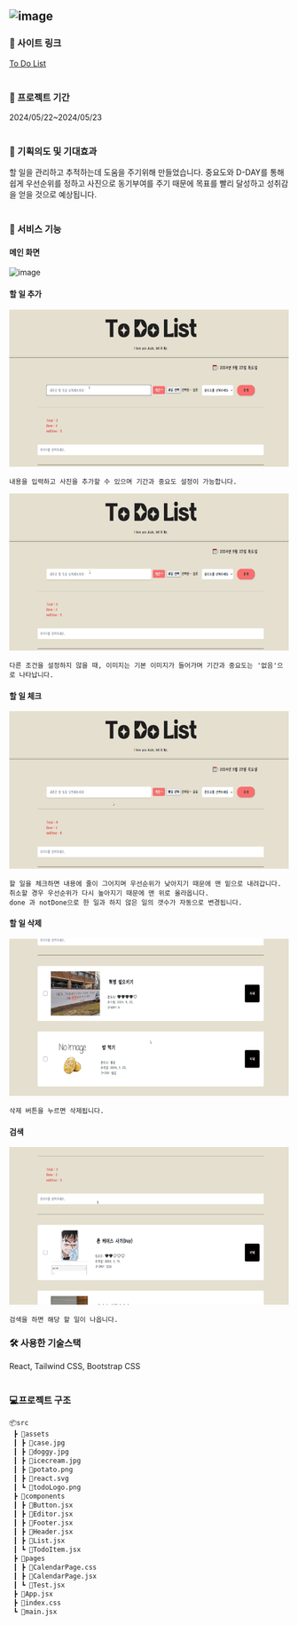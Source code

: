 
![image](https://github.com/soyoon26/ToDoList/assets/122415737/17161a43-8d31-4f03-b572-ac599ad07673)
-----------
### 🥨 사이트 링크
[To Do List](https://isangslist.netlify.app/)
<br/>
<br/>
### 📆 프로젝트 기간
2024/05/22~2024/05/23
<br/>
<br/>
### 🎁 기획의도 및 기대효과
할 일을 관리하고 추적하는데 도움을 주기위해 만들었습니다. 중요도와 D-DAY를 통해 쉽게 우선순위를 정하고 사진으로 동기부여를 주기 때문에 목표를 빨리 달성하고 성취감을 얻을 것으로 예상됩니다.
<br/>
<br/>

### 🎈 서비스 기능
#### 메인 화면
![image](https://github.com/soyoon26/ToDoList/assets/122415737/e98d4808-cc12-43dc-8b59-c47278a0bd49)



#### 할 일 추가
![main](readme_assets/add.gif)
```
내용을 입력하고 사진을 추가할 수 있으며 기간과 중요도 설정이 가능합니다.
```
![main](readme_assets/no_img.gif)

```
다른 조건을 설정하지 않을 때, 이미지는 기본 이미지가 들어가며 기간과 중요도는 '없음'으로 나타납니다. 
```
#### 할 일 체크

![main](readme_assets/check.gif)
```
할 일을 체크하면 내용에 줄이 그어지며 우선순위가 낮아지기 때문에 맨 밑으로 내려갑니다. 
취소할 경우 우선순위가 다시 높아지기 때문에 맨 위로 올라옵니다.
done 과 notDone으로 한 일과 하지 않은 일의 갯수가 자동으로 변경됩니다.
```
#### 할 일 삭제

![main](readme_assets/delete.gif)
```
삭제 버튼을 누르면 삭제됩니다.
```
#### 검색
![main](readme_assets/t_search.gif)
```
검색을 하면 해당 할 일이 나옵니다. 
```

### 🛠 사용한 기술스택
React, Tailwind CSS, Bootstrap CSS
<br/>
<br/>
### 💻프로젝트 구조
```
📦src
 ┣ 📂assets
 ┃ ┣ 📜case.jpg
 ┃ ┣ 📜doggy.jpg
 ┃ ┣ 📜icecream.jpg
 ┃ ┣ 📜potato.png
 ┃ ┣ 📜react.svg
 ┃ ┗ 📜todoLogo.png
 ┣ 📂components
 ┃ ┣ 📜Button.jsx
 ┃ ┣ 📜Editor.jsx
 ┃ ┣ 📜Footer.jsx
 ┃ ┣ 📜Header.jsx
 ┃ ┣ 📜List.jsx
 ┃ ┗ 📜TodoItem.jsx
 ┣ 📂pages
 ┃ ┣ 📜CalendarPage.css
 ┃ ┣ 📜CalendarPage.jsx
 ┃ ┗ 📜Test.jsx
 ┣ 📜App.jsx
 ┣ 📜index.css
 ┗ 📜main.jsx
```

